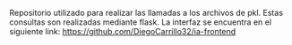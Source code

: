 Repositorio utilizado para realizar las llamadas a los archivos de pkl. Estas consultas son realizadas mediante flask. La interfaz se encuentra en el siguiente link: https://github.com/DiegoCarrillo32/ia-frontend
